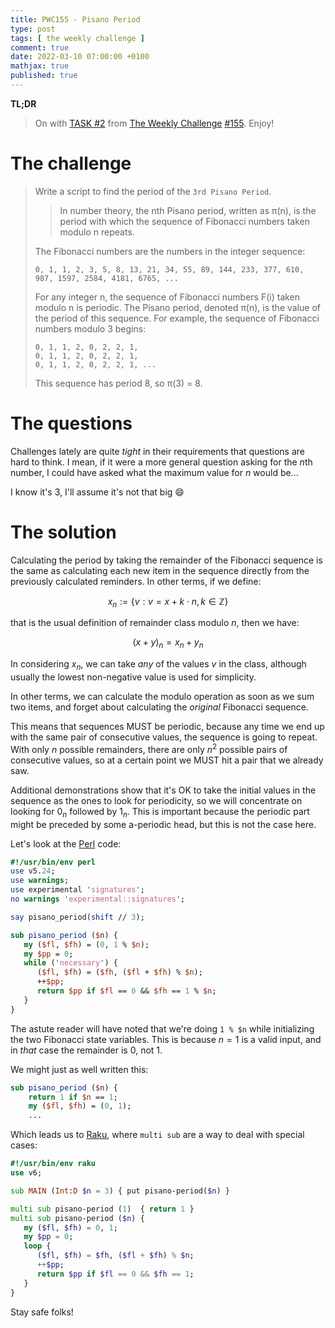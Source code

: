 ```yaml
---
title: PWC155 - Pisano Period
type: post
tags: [ the weekly challenge ]
comment: true
date: 2022-03-10 07:00:00 +0100
mathjax: true
published: true
---
```


**TL;DR**

> On with [TASK #2][] from [The Weekly Challenge][] [#155][].
> Enjoy!

# The challenge

> Write a script to find the period of the `3rd Pisano Period`.
>
>> In number theory, the nth Pisano period, written as π(n), is the
>> period with which the sequence of Fibonacci numbers taken modulo n
>> repeats.
>
> The Fibonacci numbers are the numbers in the integer sequence:
>
>     0, 1, 1, 2, 3, 5, 8, 13, 21, 34, 55, 89, 144, 233, 377, 610, 987, 1597, 2584, 4181, 6765, ...
>
> For any integer n, the sequence of Fibonacci numbers F(i) taken modulo
> n is periodic. The Pisano period, denoted π(n), is the value of the
> period of this sequence. For example, the sequence of Fibonacci
> numbers modulo 3 begins:
>
>     0, 1, 1, 2, 0, 2, 2, 1,
>     0, 1, 1, 2, 0, 2, 2, 1,
>     0, 1, 1, 2, 0, 2, 2, 1, ...
>
> This sequence has period 8, so π(3) = 8.

# The questions

Challenges lately are quite *tight* in their requirements that questions
are hard to think. I mean, if it were a more general question asking for
the $n$th number, I could have asked what the maximum value for $n$
would be...

I know it's 3, I'll assume it's not that big 😄

# The solution

Calculating the period by taking the remainder of the Fibonacci sequence
is the same as calculating each new item in the sequence directly from
the previously calculated reminders. In other terms, if we define:

$$
x_n := \{v: v = x + k \cdot n, k \in \mathbb{Z}\}
$$

that is the usual definition of remainder class modulo $n$, then we have:

$$
(x + y)_n = x_n + y_n
$$

In considering $x_n$, we can take *any* of the values $v$ in the class,
although usually the lowest non-negative value is used for simplicity.

In other terms, we can calculate the modulo operation as soon as we sum
two items, and forget about calculating the *original* Fibonacci
sequence.

This means that sequences MUST be periodic, because any time we end up
with the same pair of consecutive values, the sequence is going to
repeat. With only $n$ possible remainders, there are only $n^2$ possible
pairs of consecutive values, so at a certain point we MUST hit a pair
that we already saw.

Additional demonstrations show that it's OK to take the initial values
in the sequence as the ones to look for periodicity, so we will
concentrate on looking for $0_n$ followed by $1_n$. This is important
because the periodic part might be preceded by some a-periodic head, but
this is not the case here.

Let's look at the [Perl][] code:

```perl
#!/usr/bin/env perl
use v5.24;
use warnings;
use experimental 'signatures';
no warnings 'experimental::signatures';

say pisano_period(shift // 3);

sub pisano_period ($n) {
   my ($fl, $fh) = (0, 1 % $n);
   my $pp = 0;
   while ('necessary') {
      ($fl, $fh) = ($fh, ($fl + $fh) % $n);
      ++$pp;
      return $pp if $fl == 0 && $fh == 1 % $n;
   }
}
```

The astute reader will have noted that we're doing `1 % $n` while
initializing the two Fibonacci state variables. This is because $n = 1$
is a valid input, and in *that* case the remainder is $0$, not $1$.

We might just as well written this:

```perl
sub pisano_period ($n) {
    return 1 if $n == 1;
    my ($fl, $fh) = (0, 1);
    ...
```

Which leads us to [Raku][], where `multi sub` are a way to deal with
special cases:

```raku
#!/usr/bin/env raku
use v6;

sub MAIN (Int:D $n = 3) { put pisano-period($n) }

multi sub pisano-period (1)  { return 1 }
multi sub pisano-period ($n) {
   my ($fl, $fh) = 0, 1;
   my $pp = 0;
   loop {
      ($fl, $fh) = $fh, ($fl + $fh) % $n;
      ++$pp;
      return $pp if $fl == 0 && $fh == 1;
   }
}
```

Stay safe folks!

[The Weekly Challenge]: https://theweeklychallenge.org/
[#155]: https://theweeklychallenge.org/blog/perl-weekly-challenge-155/
[TASK #2]: https://theweeklychallenge.org/blog/perl-weekly-challenge-155/#TASK2
[Perl]: https://www.perl.org/
[Raku]: https://raku.org/
